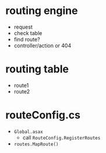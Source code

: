 # routing engine

- request
- check table
- find route?
- controller/action or 404

# routing table

- route1
- route2

# routeConfig.cs

- `Global.asax`
  - call `RouteConfig.RegisterRoutes`
- `routes.MapRoute()`
